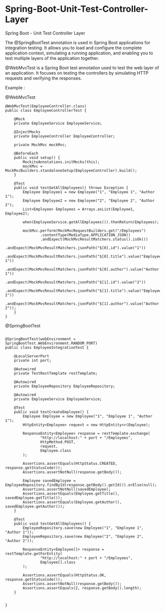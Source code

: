 # Spring-Boot-Unit-Test-Controller-Layer
Spring Boot - Unit Test Controller Layer

The @SpringBootTest annotation is used in Spring Boot applications for integration testing. It allows you to load and configure the complete application context, simulating a running application, and enabling you to test multiple layers of the application together.

@WebMvcTest is a Spring Boot test annotation used to test the web layer of an application. It focuses on testing the controllers by simulating HTTP requests and verifying the responses.

Example :

@WebMvcTest

```
@WebMvcTest(EmployeeController.class)
public class EmployeeControllerTest {

    @Mock
    private EmployeeService EmployeeService;

    @InjectMocks
    private EmployeeController EmployeeController;

    private MockMvc mockMvc;

    @BeforeEach
    public void setup() {
        MockitoAnnotations.initMocks(this);
        mockMvc = MockMvcBuilders.standaloneSetup(EmployeeController).build();
    }

    @Test
    public void testGetAllEmployees() throws Exception {
        Employee Employee1 = new Employee("1", "Employee 1", "Author 1");
        Employee Employee2 = new Employee("2", "Employee 2", "Author 2");
        List<Employee> Employees = Arrays.asList(Employee1, Employee2);

        when(EmployeeService.getAllEmployees()).thenReturn(Employees);

        mockMvc.perform(MockMvcRequestBuilders.get("/Employees")
                .contentType(MediaType.APPLICATION_JSON))
                .andExpect(MockMvcResultMatchers.status().isOk())
                .andExpect(MockMvcResultMatchers.jsonPath("$[0].id").value("1"))
                .andExpect(MockMvcResultMatchers.jsonPath("$[0].title").value("Employee 1"))
                .andExpect(MockMvcResultMatchers.jsonPath("$[0].author").value("Author 1"))
                .andExpect(MockMvcResultMatchers.jsonPath("$[1].id").value("2"))
                .andExpect(MockMvcResultMatchers.jsonPath("$[1].title").value("Employee 2"))
                .andExpect(MockMvcResultMatchers.jsonPath("$[1].author").value("Author 2"));
    }
}

```

@SpringBootTest

```

@SpringBootTest(webEnvironment = SpringBootTest.WebEnvironment.RANDOM_PORT)
public class EmployeeIntegrationTest {

    @LocalServerPort
    private int port;

    @Autowired
    private TestRestTemplate restTemplate;

    @Autowired
    private EmployeeRepository EmployeeRepository;

    @Autowired
    private EmployeeService EmployeeService;

    @Test
    public void testCreateEmployee() {
        Employee Employee = new Employee("1", "Employee 1", "Author 1");
        HttpEntity<Employee> request = new HttpEntity<>(Employee);

        ResponseEntity<Employee> response = restTemplate.exchange(
                "http://localhost:" + port + "/Employees",
                HttpMethod.POST,
                request,
                Employee.class
        );

        Assertions.assertEquals(HttpStatus.CREATED, response.getStatusCode());
        Assertions.assertNotNull(response.getBody());

        Employee savedEmployee = EmployeeRepository.findById(response.getBody().getId()).orElse(null);
        Assertions.assertNotNull(savedEmployee);
        Assertions.assertEquals(Employee.getTitle(), savedEmployee.getTitle());
        Assertions.assertEquals(Employee.getAuthor(), savedEmployee.getAuthor());
    }

    @Test
    public void testGetAllEmployees() {
        EmployeeRepository.save(new Employee("1", "Employee 1", "Author 1"));
        EmployeeRepository.save(new Employee("2", "Employee 2", "Author 2"));

        ResponseEntity<Employee[]> response = restTemplate.getForEntity(
                "http://localhost:" + port + "/Employees",
                Employee[].class
        );

        Assertions.assertEquals(HttpStatus.OK, response.getStatusCode());
        Assertions.assertNotNull(response.getBody());
        Assertions.assertEquals(2, response.getBody().length);
    }


}

```